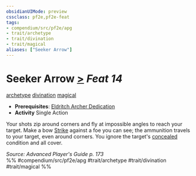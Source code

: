 ```yaml
---
obsidianUIMode: preview
cssclass: pf2e,pf2e-feat
tags:
- compendium/src/pf2e/apg
- trait/archetype
- trait/divination
- trait/magical
aliases: ["Seeker Arrow"]
---
```

# Seeker Arrow  [>](../../rules/core-rulebook/chapter-9-playing-the-game.md#Actions "Single Action") *Feat 14*  
[archetype](../../rules/traits/archetype.md)  [divination](../../rules/traits/divination.md)  [magical](../../rules/traits/magical.md)  

- **Prerequisites**: [Eldritch Archer Dedication](eldritch-archer-dedication-apg.md)
- **Activity** Single Action

Your shots zip around corners and fly at impossible angles to reach your target. Make a bow [Strike](../../rules/actions/strike.md) against a foe you can see; the ammunition travels to your target, even around corners. You ignore the target's [concealed](../../rules/conditions.md#Concealed) condition and all cover.

*Source: Advanced Player's Guide p. 173*  
%% #compendium/src/pf2e/apg #trait/archetype #trait/divination #trait/magical %%